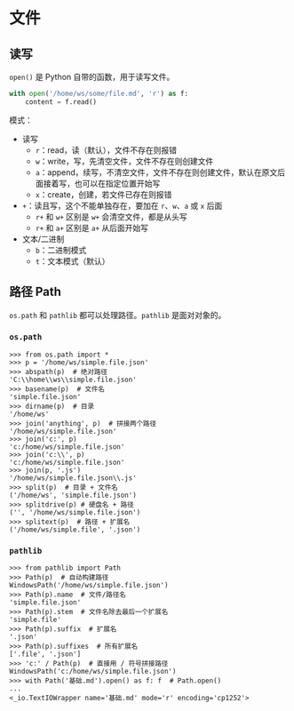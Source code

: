 # 文件

## 读写

`open()` 是 Python 自带的函数，用于读写文件。

```python
with open('/home/ws/some/file.md', 'r') as f:
    content = f.read()
```

模式：

- 读写
    - `r`：read，读（默认），文件不存在则报错
    - `w`：write，写，先清空文件，文件不存在则创建文件
    - `a`：append，续写，不清空文件，文件不存在则创建文件，默认在原文后面接着写，也可以在指定位置开始写
    - `x`：create，创建，若文件已存在则报错
- `+`：读且写，这个不能单独存在，要加在 `r`、`w`、`a` 或 `x` 后面
    - `r+` 和 `w+` 区别是 `w+` 会清空文件，都是从头写
    - `r+` 和 `a+` 区别是 `a+` 从后面开始写
- 文本/二进制
    - `b`：二进制模式
    - `t`：文本模式（默认）

## 路径 Path

`os.path` 和 `pathlib` 都可以处理路径。`pathlib` 是面对对象的。

### `os.path`

```shell
>>> from os.path import *
>>> p = '/home/ws/simple.file.json'
>>> abspath(p)  # 绝对路径
'C:\\home\\ws\\simple.file.json'
>>> basename(p)  # 文件名
'simple.file.json'
>>> dirname(p)  # 目录
'/home/ws'
>>> join('anything', p)  # 拼接两个路径
'/home/ws/simple.file.json'
>>> join('c:', p)
'c:/home/ws/simple.file.json'
>>> join('c:\\', p)
'c:/home/ws/simple.file.json'
>>> join(p, '.js')
'/home/ws/simple.file.json\\.js'
>>> split(p)  # 目录 + 文件名
('/home/ws', 'simple.file.json')
>>> splitdrive(p) # 硬盘名 + 路径
('', '/home/ws/simple.file.json')
>>> splitext(p)  # 路径 + 扩展名
('/home/ws/simple.file', '.json')
```

### `pathlib`

```shell
>>> from pathlib import Path
>>> Path(p)  # 自动构建路径
WindowsPath('/home/ws/simple.file.json')
>>> Path(p).name  # 文件/路径名
'simple.file.json'
>>> Path(p).stem  # 文件名除去最后一个扩展名
'simple.file'
>>> Path(p).suffix  # 扩展名
'.json'
>>> Path(p).suffixes  # 所有扩展名
['.file', '.json']
>>> 'c:' / Path(p)  # 直接用 / 符号拼接路径
WindowsPath('c:/home/ws/simple.file.json')
>>> with Path('基础.md').open() as f: f  # Path.open()
...
<_io.TextIOWrapper name='基础.md' mode='r' encoding='cp1252'>
```
